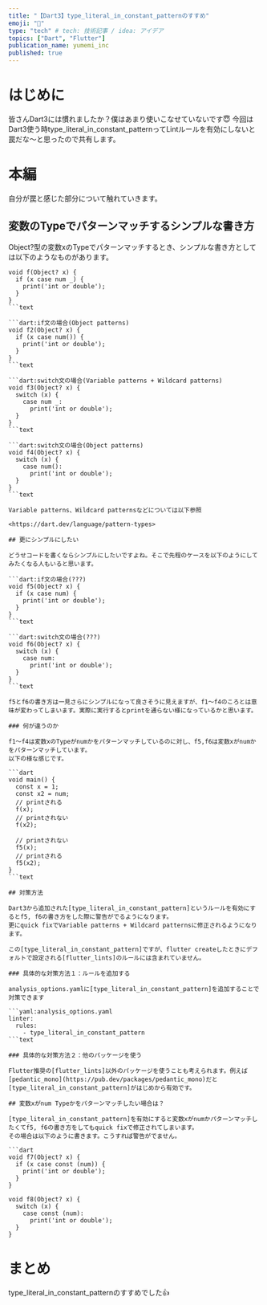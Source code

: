 ```yaml
---
title: "【Dart3】type_literal_in_constant_patternのすすめ"
emoji: "🐙"
type: "tech" # tech: 技術記事 / idea: アイデア
topics: ["Dart", "Flutter"]
publication_name: yumemi_inc
published: true
---
```

# はじめに

皆さんDart3には慣れましたか？僕はあまり使いこなせていないです😇
今回はDart3使う時type_literal_in_constant_patternってLintルールを有効にしないと罠だな〜と思ったので共有します。

# 本編

自分が罠と感じた部分について触れていきます。

## 変数のTypeでパターンマッチするシンプルな書き方

Object?型の変数xのTypeでパターンマッチするとき、シンプルな書き方としては以下のようなものがあります。

```dart:if文の場合(Variable patterns + Wildcard patterns)
void f(Object? x) {
  if (x case num _) {
    print('int or double');
  }
}
```text

```dart:if文の場合(Object patterns)
void f2(Object? x) {
  if (x case num()) {
    print('int or double');
  }
}
```text

```dart:switch文の場合(Variable patterns + Wildcard patterns)
void f3(Object? x) {
  switch (x) {
    case num _:
      print('int or double');
  }
}
```text

```dart:switch文の場合(Object patterns)
void f4(Object? x) {
  switch (x) {
    case num():
      print('int or double');
  }
}
```text

Variable patterns、Wildcard patternsなどについては以下参照

<https://dart.dev/language/pattern-types>

## 更にシンプルにしたい

どうせコードを書くならシンプルにしたいですよね。そこで先程のケースを以下のようにしてみたくなる人もいると思います。

```dart:if文の場合(???)
void f5(Object? x) {
  if (x case num) {
    print('int or double');
  }
}
```text

```dart:switch文の場合(???)
void f6(Object? x) {
  switch (x) {
    case num:
      print('int or double');
  }
}
```text

f5とf6の書き方は一見さらにシンプルになって良さそうに見えますが、f1〜f4のころとは意味が変わってしまいます。実際に実行するとprintを通らない様になっているかと思います。

### 何が違うのか

f1〜f4は変数xのTypeがnumかをパターンマッチしているのに対し、f5,f6は変数xがnumかをパターンマッチしています。
以下の様な感じです。

```dart
void main() {
  const x = 1;
  const x2 = num;
  // printされる
  f(x);
  // printされない
  f(x2);

  // printされない
  f5(x);
  // printされる
  f5(x2);
}
```text

## 対策方法

Dart3から追加された[type_literal_in_constant_pattern]というルールを有効にするとf5, f6の書き方をした際に警告がでるようになります。
更にquick fixでVariable patterns + Wildcard patternsに修正されるようになります。

この[type_literal_in_constant_pattern]ですが、flutter createしたときにデフォルトで設定される[flutter_lints]のルールには含まれていません。

### 具体的な対策方法１：ルールを追加する

analysis_options.yamlに[type_literal_in_constant_pattern]を追加することで対策できます

```yaml:analysis_options.yaml
linter:
  rules:
    - type_literal_in_constant_pattern
```text

### 具体的な対策方法２：他のパッケージを使う

Flutter推奨の[flutter_lints]以外のパッケージを使うことも考えられます。例えば[pedantic_mono](https://pub.dev/packages/pedantic_mono)だと[type_literal_in_constant_pattern]がはじめから有効です。

## 変数xがnum Typeかをパターンマッチしたい場合は？

[type_literal_in_constant_pattern]を有効にすると変数xがnumかパターンマッチしたくてf5, f6の書き方をしてもquick fixで修正されてしまいます。
その場合は以下のように書きます。こうすれば警告がでません。

```dart
void f7(Object? x) {
  if (x case const (num)) {
    print('int or double');
  }
}

void f8(Object? x) {
  switch (x) {
    case const (num):
      print('int or double');
  }
}
```

# まとめ

type_literal_in_constant_patternのすすめでした👍

[type_literal_in_constant_pattern]: https://dart.dev/tools/linter-rules/type_literal_in_constant_patter
[flutter_lints]: https://pub.dev/packages/flutter_lints
